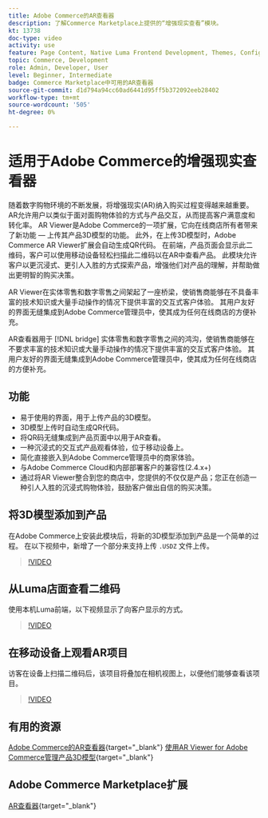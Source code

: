 ```yaml
---
title: Adobe Commerce的AR查看器
description: 了解Commerce Marketplace上提供的“增强现实查看”模块。
kt: 13738
doc-type: video
activity: use
feature: Page Content, Native Luma Frontend Development, Themes, Configuration
topic: Commerce, Development
role: Admin, Developer, User
level: Beginner, Intermediate
badge: Commerce Marketplace中可用的AR查看器
source-git-commit: d1d794a94cc60ad6441d95ff5b372092eeb28402
workflow-type: tm+mt
source-wordcount: '505'
ht-degree: 0%

---
```



# 适用于Adobe Commerce的增强现实查看器

随着数字购物环境的不断发展，将增强现实(AR)纳入购买过程变得越来越重要。 AR允许用户以类似于面对面购物体验的方式与产品交互，从而提高客户满意度和转化率。
AR Viewer是Adobe Commerce的一项扩展，它向在线商店所有者带来了新功能 — 上传其产品3D模型的功能。 此外，在上传3D模型时，Adobe Commerce AR Viewer扩展会自动生成QR代码。 在前端，产品页面会显示此二维码，客户可以使用移动设备轻松扫描此二维码以在AR中查看产品。 此模块允许客户以更沉浸式、更引人入胜的方式探索产品，增强他们对产品的理解，并帮助做出更明智的购买决策。

AR Viewer在实体零售和数字零售之间架起了一座桥梁，使销售商能够在不具备丰富的技术知识或大量手动操作的情况下提供丰富的交互式客户体验。 其用户友好的界面无缝集成到Adobe Commerce管理员中，使其成为任何在线商店的方便补充。

AR查看器用于 [!DNL bridge] 实体零售和数字零售之间的鸿沟，使销售商能够在不要求丰富的技术知识或大量手动操作的情况下提供丰富的交互式客户体验。 其用户友好的界面无缝集成到Adobe Commerce管理员中，使其成为任何在线商店的方便补充。

## 功能

- 易于使用的界面，用于上传产品的3D模型。
- 3D模型上传时自动生成QR代码。
- 将QR码无缝集成到产品页面中以用于AR查看。
- 一种沉浸式的交互式产品观看体验，位于移动设备上。
- 简化直接嵌入到Adobe Commerce管理员中的商家体验。
- 与Adobe Commerce Cloud和内部部署客户的兼容性(2.4.x+)
- 通过将AR Viewer整合到您的商店中，您提供的不仅仅是产品；您正在创造一种引人入胜的沉浸式购物体验，鼓励客户做出自信的购买决策。

## 将3D模型添加到产品

在Adobe Commerce上安装此模块后，将新的3D模型添加到产品是一个简单的过程。
在以下视频中，新增了一个部分来支持上传 `.USDZ` 文件上传。

>[!VIDEO](https://video.tv.adobe.com/v/3422370?learn=on)

## 从Luma店面查看二维码

使用本机Luma前端，以下视频显示了向客户显示的方式。

>[!VIDEO](https://video.tv.adobe.com/v/3422371?learn=on)

## 在移动设备上观看AR项目

访客在设备上扫描二维码后，该项目将叠加在相机视图上，以便他们能够查看该项目。

>[!VIDEO](https://video.tv.adobe.com/v/3422372?learn=on)

## 有用的资源

[Adobe Commerce的AR查看器](https://experienceleague.adobe.com/docs/commerce-admin/catalog/products/digital-assets/product-3d-model/ar-viewer-overview.html){target="_blank"}
[使用AR Viewer for Adobe Commerce管理产品3D模型](https://experienceleague.adobe.com/docs/commerce-admin/catalog/products/digital-assets/product-3d-model/ar-viewer-setup.html){target="_blank"}

## Adobe Commerce Marketplace扩展

[AR查看器](https://commercemarketplace.adobe.com/magento-module-arviewer.html){target="_blank"}


